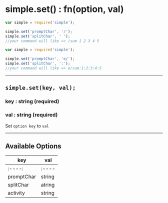 # simple.set() : fn(option, val) #
```js
var simple = require('simple');

simple.set('promptChar', '/');
simple.set('splitChar', ' ');
//your command will like => /sum 1 2 3 4 5
```
```js
var simple = require('simple');

simple.set('promptChar', 'e/');
simple.set('splitChar', ':');
//your command will like => e/sum:1:2:3:4:5

```
---
## `simple.set(key, val);` ##
### key : string (required) ###
### val : string (required) ###

Set `option key` to `val`

---
## Available Options ##

|   key      |   val      |
|------------|------------|
|   :----:   |   :----    |
| promptChar | string     |
| splitChar  | atring     |
| activity   | string     |
